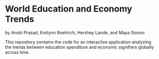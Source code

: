 # World Education and Economy Trends
by Anish Prasad, Emilynn Roehrich, Hershey Lande, and Maya Sioson

This repository contains the code for an interactive application analyzing the trends between education spenditure and economic signifiers globally across time.
